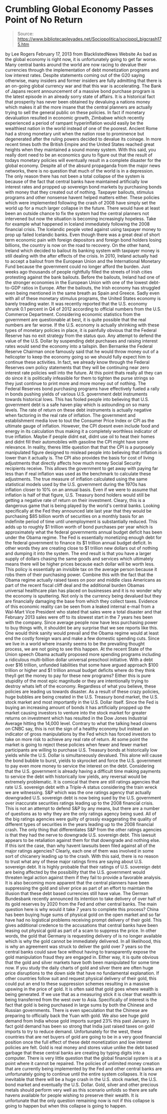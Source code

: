 # Crumbling Global Economy Passes Point of No Return

> Source: https://www.bibliotecapleyades.net/Sociopolitica/sociopol_bigcrash175.htm

by Lee Rogers
February 17, 2013
from
BlacklistedNews Website
As bad as the global economy is right now, it is
unfortunately going to get far worse.
Many central banks around the world are now
racing to devalue their currencies through the implementation of debt
monetization programs and low interest rates.
Despite
statements coming out of the G20 saying otherwise, many insiders and
former insiders are
fully admitting that there is
an on-going global currency war and
that this war is accelerating.
The Bank of Japans recent announcement of
a massive bond purchase program is the latest episode in an already
sorry state of affairs.
It is a historical fact that prosperity has
never been obtained by devaluing a nations money which makes it all the
more insane that the central planners are actually trying to sell the
general public on these policies. In fact if monetary devaluation resulted
in economic growth, Zimbabwe which recently experienced a period of rampant
hyperinflation would easily be the wealthiest nation in the world instead of
one of the poorest.
Ancient Rome had a strong monetary unit when the
nation rose to prominence but degenerated after the ruling powers decided to
devalue its coinage.
In more recent times both the British Empire and
the United States reached great heights when they maintained a sound money
system. With this said, you really dont need to be an economics guru to
figure out that the result of todays monetary policies will eventually
result in a complete disaster for the global economy.
Despite all of the absurd propaganda from the
major news networks, there is no question that much of the world is in a
depression.
The only reason there has not been a total
collapse of the system is because of the fact that central banks have
maintained artificially low interest rates and propped up sovereign bond
markets by purchasing bonds with money that they created out of nothing.
Taxpayer bailouts, stimulus programs and other
nonsense havent helped matters either. These policies which were
implemented following the crash of 2008 have simply set the world up for a
much larger collapse in the future. There would have at least been an
outside chance to fix the system had the central planners not intervened but
now the situation is becoming increasingly hopeless.
Take for example what happened in Iceland
immediately following the 2008 financial crisis. The Icelandic people
voted against using taxpayer money to prop up failed Icelandic banks.
Even though there was a great deal of short term
economic pain with foreign depositors and foreign bond holders losing
billions, the
country is now on the road to recovery.
On the other hand, Ireland which decided to
bailout its banking system with taxpayer money is still dealing with the
after effects of the crisis. In 2010, Ireland actually had to accept a
bailout from the European Union and the International Monetary Fund because
the government could no longer afford the burden.
Just weeks ago thousands of people rightfully
filled the streets of Irish cities
protesting against the bank bailouts.
Before the bailouts, Ireland had one of the
stronger economies in the European Union with one of the lowest debt-to-GDP
ratios in Europe. After the bailouts, the Irish economy has struggled even
being mentioned in the same breath as Spain and Greece.
Sadly even with all of these monetary stimulus
programs, the United States economy is barely treading water. It was
recently reported that the U.S. economy shrunk 0.1 percent in Q4 of 2012
according to official numbers from the U.S. Commerce Department.
Considering economic statistics from the
government are questionable at best, it is quite possible that the real
numbers are far worse. If the U.S. economy is actually shrinking with these
types of monetary policies in place, it is painfully obvious that the
Federal Reserve has no exit strategy from the status quo.
Any attempt to defend the value of the U.S.
Dollar by suspending debt purchases and raising interest rates would send
the economy into a tailspin.
Ben Bernanke
the Federal Reserve Chairman once
famously said that he would
throw money out of a helicopter to keep the economy going so we should
fully expect him to continue these activities.
In fact, we already know through the Federal
Reserves own policy statements that they will be
continuing near zero interest rate policies well into the future.
At this point thats really all they can do
since it is politically infeasible for them to tighten the purse strings so
they just continue to print more and more money out of nothing.
The Federal Reserves bond purchasing programs
have effectively fueled a rally in bonds pushing yields of various U.S.
government debt instruments towards historical lows. This has fooled people
into believing that U.S. government debt is a safe haven play which is
astounding on so many levels. The rate of return on these debt instruments
is actually negative when factoring in the real rate of inflation.
The government and establishment media love to
tout the Consumer Price Index or
CPI as the ultimate gauge of inflation.
However, the CPI
doesnt
even include food and energy in its calculation thus making it a
completely worthless indicator of true inflation.
Maybe if people didnt eat, didnt use oil to
heat their homes and didnt fill their automobiles with gasoline the CPI
might have some relevance.
In reality, theres little question that that
the CPI is a purposely manipulated figure designed to mislead people into
believing that inflation is lower than it actually is. The CPI also provides
the basis for cost of living adjustments that directly affects how much
money Social Security recipients receive. This allows the government to get
away with paying far less than if real inflation was used as the benchmark
to calculate these adjustments.
The true measure of inflation calculated using
the same statistical models used by the U.S. government during the 1970s has
inflation closer to 10% on an annual basis.
Even if we were to assume that inflation is half
of that figure, U.S. Treasury bond holders would still be getting a negative
rate of return on their investment.
Cleary, this is a dangerous game that is being
played by the world's central banks. Looking specifically at the Fed they
announced late last year that they would be
purchasing $85 billion worth of securities on a monthly basis for an
indefinite period of time until unemployment is substantially reduced.
This adds up to roughly $1 trillion worth of
bond purchases per year which is approximately what the federal governments
annual budget deficit has been under the Obama regime. The Fed is
essentially monetizing enough debt for the federal government to finance its
$1 trillion annual budget deficit. In other words they are creating close to
$1 trillion new dollars out of nothing and dumping it into the system.
The end result is that you have a larger supply
of dollars chasing the same goods and services which ultimately means there
will be higher prices because each dollar will be worth less.
This policy is essentially an invisible tax on
the average person because it robs them of their purchasing power. Combine
this with the fact that
the Obama regime actually raised taxes on poor and middle class
Americans as part of the recent fiscal cliff deal and the additional burden
Obamas universal healthcare plan has placed on businesses and it is no
wonder why the economy is sputtering.
Not only is the currency being devalued but they
are financially damaging the base from which they collect taxes.
Evidence of this economic reality can be seen
from a leaked internal e-mail from a Wal-Mart Vice President who stated
that sales were a total disaster and that February 2013 sales were off to
its slowest start in the 7 years hes been with the company. Since average
people now have less purchasing power to buy things with, it shouldnt be
any surprise that we see reports like this.
One would think sanity would prevail and the
Obama regime would at least end the costly foreign wars and make a few
domestic spending cuts. Since we live in a world where insanity seems to be
the prevailing thought process, we are not going to see this happen. At the
recent State of the Union speech Obama actually proposed more spending
programs including a
ridiculous multi-billion dollar universal preschool initiative.
With a debt over $16 trillion, unfunded
liabilities that some have argued approach $100 trillion or higher and $1
trillion annual budget deficits where do they think theyll get the money to
pay for these new programs?
Either this is pure stupidity of the most epic
magnitude or they are intentionally trying to destroy whats left of the
economy. Regardless of what you believe, these policies are leading us
towards disaster.
As a result of these crazy policies, huge
bubbles are being created in the U.S. Treasury bond market, the U.S. stock
market and most importantly in the U.S. Dollar itself. Since the Fed is
buying an increasing amount of bonds it has artificially propped up the
market causing investors to venture into the stock market for greater
returns on investment which has resulted in the Dow Jones Industrial Average
hitting the 14,000 level.
Contrary to what the talking head clowns on CNBC
say, this is not the sign of a healthy economy but instead an indicator of
gross manipulations by the Fed which has forced investors to take on more
risk to achieve any real rate of return.
At some point the market is going to reject
these policies when fewer and fewer market participants are willing to
purchase U.S. Treasury bonds at historically low yields while the U.S.
Dollar is simultaneously devalued. This alone will cause the bond bubble to
burst, yields to skyrocket and force the U.S. government to pay even more
money to service the interest on the debt.
Considering that the U.S. government is already
having a difficult time making payments to service the debt with
historically low yields, any reversal would be extremely problematic.
It is comical that there are still ratings
agencies that rate U.S. sovereign debt with a Triple-A status considering
the train wreck we are witnessing. S&P which was the one ratings agency that
actually downgraded U.S. sovereign debt is now being
sued by the U.S. government over inaccurate securities ratings leading
up to the 2008 financial crisis.
This is not an attempt to defend S&P by any
means, but there are a number of questions as to why they are the only
ratings agency being sued. All of the big ratings agencies were guilty of
grossly exaggerating the quality of different types of securities in the
years leading up to the 2008 financial crash.
The only thing that differentiates S&P from the
other ratings agencies is that they had the nerve to downgrade U.S.
sovereign debt. This lawsuit appears to be retaliation against them for that
downgrade and nothing else. If this isnt the case, than why havent
lawsuits been filed against all of the major ratings agencies?
Clearly, each one of them was involved in some
sort of chicanery leading up to the crash. With this said, there is no
reason to trust what any of these major ratings firms are saying about U.S.
sovereign debt. It is highly probable that their ratings of U.S. sovereign
debt are being affected by the possibility that the U.S. government would
threaten legal action against them if they fail to provide a favorable
analysis.
It is also becoming more apparent that the
central planners have been suppressing the gold and silver price as part of
an effort to maintain the illusion that these debt based currencies still
have value.
The German Bundesbank recently
announced its intention to take delivery of over half of its gold
reserves by 2020 from the Fed and other central banks.
The main question here is why would it take 7
years to complete this process? China has been
buying huge sums of physical gold on the open market and so far have had
no logistical problems receiving prompt delivery of their gold.
This gives additional credence to the
accusations that central banks have been leasing out physical gold as part
of a scam to suppress the price. In other words, the gold that Germany is
requesting delivery of is no longer available which is why the gold cannot
be immediately delivered.
In all likelihood, this is why an agreement was
struck to deliver the gold over 7 years so the central banks could save face
without having to transparently expose the gold manipulation fraud they are
engaged in.
Either way, it is quite obvious that the gold
and silver markets have both been manipulated for some time now.
If you
study the daily charts of gold and silver there are often huge price
disruptions to the down side that have no fundamental explanation. If other
countries follow suit and request physical delivery of their gold, this
could put an end to these suppression schemes resulting in a massive upswing
in the price of gold.
It is often said that gold goes where wealth is
being generated. If we use that as a measuring stick it is clear that wealth
is being transferred from the west over to Asia. Specifically of interest is
the fact that gold is being purchased in large sums by both the Chinese and
Russian governments.
There is even speculation that the Chinese are
preparing to
officially back the Yuan with gold. We also see huge gold demand from
India whose gold imports
surged 23% this past January.
In fact gold demand has been so strong that
India just
raised taxes on gold imports to try to reduce demand.
Unfortunately for the west, these countries that
are net buyers of gold are going to be in a very good financial position
once the full effect of these debt monetization and low interest policies
are felt. Gold is real money and stores value unlike the debt based garbage
that these central banks are creating by typing digits into a computer.
There is very little question that the global
financial system is at a point where it cannot be repaired.
The policies of unlimited money creation that
are currently being implemented by the Fed and other central banks are
unfortunately going to continue until the entire system collapses. It is now
inevitable that there will be a huge crash in the U.S. stock market, the
U.S. bond market and eventually the U.S. Dollar.
Gold, silver and other precious metals should
perform very well as this scenario unfolds so there are safe havens
available for people wishing to preserve their wealth.
It is unfortunate that the only question
remaining now is not if this collapse is going to happen but when this
collapse is going to happen.
